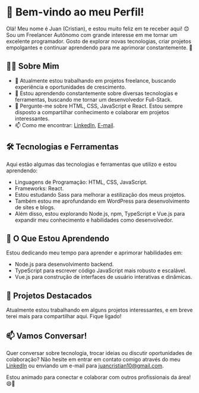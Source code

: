 # 👋 Bem-vindo ao meu Perfil! 

Olá! Meu nome é Juan (Cristian), e estou muito feliz em te receber aqui! 😊 Sou um Freelancer Autônomo com grande interesse em me tornar um excelente programador. Gosto de explorar novas tecnologias, criar projetos empolgantes e continuar aprendendo para me aprimorar constantemente. 🚀

## 👨‍💻 Sobre Mim

- 🔭 Atualmente estou trabalhando em projetos freelance, buscando experiência e oportunidades de crescimento.
- 🌱 Estou aprendendo constantemente sobre diversas tecnologias e ferramentas, buscando me tornar um desenvolvedor Full-Stack.
- 💬 Pergunte-me sobre HTML, CSS, JavaScript e React. Estou sempre disposto a compartilhar conhecimento e colaborar em projetos interessantes.
- 📫 Como me encontrar: [LinkedIn](https://www.linkedin.com/in/juan-sardinha-0b7376211/), [E-mail](mailto:juancristian10@gmail.com).

## 🛠 Tecnologias e Ferramentas

Aqui estão algumas das tecnologias e ferramentas que utilizo e estou aprendendo:

- Linguagens de Programação: HTML, CSS, JavaScript.
- Frameworks: React.
- Estou estudando Sass para melhorar a estilização dos meus projetos.
- Também estou me aprofundando em WordPress para desenvolvimento de sites e blogs.
- Além disso, estou explorando Node.js, npm, TypeScript e Vue.js para expandir meu conhecimento e habilidades como desenvolvedor.

## 🌱 O Que Estou Aprendendo

Estou dedicando meu tempo para aprender e aprimorar habilidades em:

- Node.js para desenvolvimento backend.
- TypeScript para escrever código JavaScript mais robusto e escalável.
- Vue.js para construção de interfaces de usuário interativas e dinâmicas.

## 💼 Projetos Destacados

Atualmente estou trabalhando em alguns projetos interessantes, e em breve terei mais para compartilhar aqui. Fique ligado!

## 📫 Vamos Conversar!

Quer conversar sobre tecnologia, trocar ideias ou discutir oportunidades de colaboração? Não hesite em entrar em contato comigo através do meu [LinkedIn](https://www.linkedin.com/in/juan-sardinha-0b7376211/) ou enviando um e-mail para juancristian10@gmail.com.

Estou animado para conectar e colaborar com outros profissionais da área! 😄🚀
